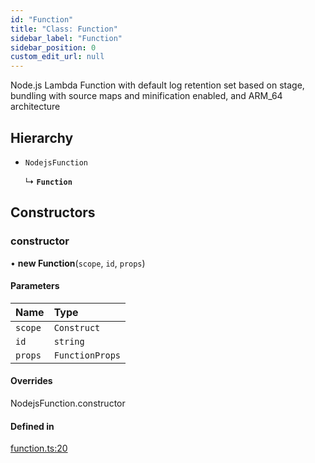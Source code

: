 ```yaml
---
id: "Function"
title: "Class: Function"
sidebar_label: "Function"
sidebar_position: 0
custom_edit_url: null
---
```


Node.js Lambda Function with default log retention set based on stage,
bundling with source maps and minification enabled, and ARM_64 architecture

## Hierarchy

- `NodejsFunction`

  ↳ **`Function`**

## Constructors

### constructor

• **new Function**(`scope`, `id`, `props`)

#### Parameters

| Name | Type |
| :------ | :------ |
| `scope` | `Construct` |
| `id` | `string` |
| `props` | `FunctionProps` |

#### Overrides

NodejsFunction.constructor

#### Defined in

[function.ts:20](https://github.com/awslabs/green-boost/blob/1e9314a/packages/gboost-infra/src/function.ts#L20)
